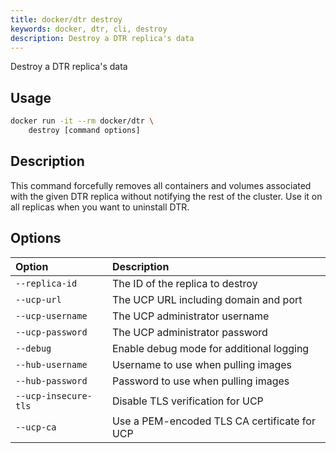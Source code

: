 ```yaml
---
title: docker/dtr destroy
keywords: docker, dtr, cli, destroy
description: Destroy a DTR replica's data
---
```

Destroy a DTR replica's data

## Usage

```bash
docker run -it --rm docker/dtr \
    destroy [command options]
```

## Description

This command forcefully removes all containers and volumes associated with the given DTR replica without notifying the rest of the cluster. Use it on all replicas when you want to uninstall DTR.

## Options

| Option               | Description                                  |
|:-------------------- |:-------------------------------------------- |
| `--replica-id`       | The ID of the replica to destroy             |
| `--ucp-url`          | The UCP URL including domain and port        |
| `--ucp-username`     | The UCP administrator username               |
| `--ucp-password`     | The UCP administrator password               |
| `--debug`            | Enable debug mode for additional logging     |
| `--hub-username`     | Username to use when pulling images          |
| `--hub-password`     | Password to use when pulling images          |
| `--ucp-insecure-tls` | Disable TLS verification for UCP             |
| `--ucp-ca`           | Use a PEM-encoded TLS CA certificate for UCP |
